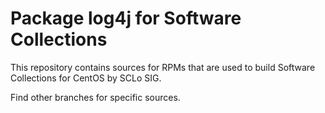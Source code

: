 # Package log4j for Software Collections

This repository contains sources for RPMs that are used
to build Software Collections for CentOS by SCLo SIG.

Find other branches for specific sources.

